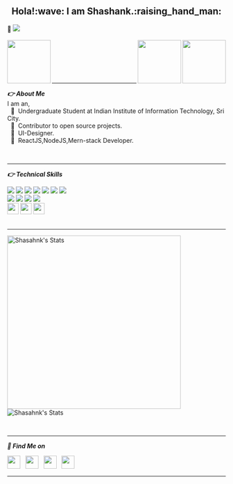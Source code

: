 
<h2 align="center">Hola!:wave: I am Shashank.:raising_hand_man:</h2>

:eyes: ![](https://komarev.com/ghpvc/?username=shashankmotruri)
<br><br>
<img src="icons/minion.gif" align="left" width=100 height=100>
<img src="https://media.giphy.com/media/KxbZ21Jnz4YdaLN2co/giphy.gif" align="right" right=0 width=100 height=100>
<img src="https://media.giphy.com/media/iGSaKnq1Wr2mVilAU5/giphy.gif" align="right" width=100 height=100>
<br>
<br><br><br><br><hr>
***:point_right: About Me***<br />
I am an,\
&nbsp;&nbsp;:diamond_shape_with_a_dot_inside:&nbsp;&nbsp;Undergraduate Student at Indian Institute of Information Technology, Sri City.<br>
&nbsp;&nbsp;:diamond_shape_with_a_dot_inside:&nbsp;&nbsp;Contributor to open source projects.<br>
&nbsp;&nbsp;:diamond_shape_with_a_dot_inside:&nbsp;&nbsp;UI-Designer.<br>
&nbsp;&nbsp;:diamond_shape_with_a_dot_inside:&nbsp;&nbsp;ReactJS,NodeJS,Mern-stack Developer.<br>
      
 <br><hr>
***:point_right: Technical Skills***

<img src = "https://img.shields.io/badge/-HTML5-E34F26?style=flat&logo=html5&logoColor=white">&nbsp;<img src = "https://img.shields.io/badge/-CSS3-1572B6?style=flat&logo=css3&logoColor=white">&nbsp;<img src="https://img.shields.io/badge/-Bootstrap-563D7C?style=flat&logo=bootstrap&logoColor=white">&nbsp;<img src="https://img.shields.io/badge/-javascipt%203-brown?style=flat&logo=javascript&logoColor=white">&nbsp;<img src="https://img.shields.io/badge/-C%20&%20C++-green?style=flat&logo=c%2B%2B&logoColor=ffffff">&nbsp;<img src="https://img.shields.io/badge/-Java -06305b?style=flat&logo=java&logoColor=white">&nbsp;<img src="https://img.shields.io/badge/-Python%203-black?style=flat&logo=python&logoColor=white">\
<img src="https://img.shields.io/badge/-React-black?style=flat&logo=react&logoColor=blue">&nbsp;<img src="https://img.shields.io/badge/-Node.js-green?style=flat&logo=Nodejs&logoColor=green">&nbsp;<img src="https://img.shields.io/badge/-MongoDB-grey?style=flat&logo=mongodb&logoColor=green">&nbsp;<img src="https://img.shields.io/badge/-MySQL-blue?style=flat&logo=mysql&logoColor=yellow"><br /><img src="https://www.flaticon.com/svg/static/icons/svg/552/552226.svg" width="26" height="26">&nbsp;<img src="https://www.flaticon.com/svg/static/icons/svg/552/552224.svg" width="26" height="26">&nbsp;<img src="https://www.flaticon.com/svg/static/icons/svg/552/552225.svg" width="26" height="26">
<br /><br />
<hr>
<p><img align="left" width="400px" src="https://github-readme-stats.vercel.app/api?username=shashankmotruri&show_icons=true&theme=buefy" alt="Shasahnk's Stats" /></p>
<p>&nbsp;<img align="center"  src="https://github-readme-stats.vercel.app/api/top-langs/?username=shashankmotruri&layout=compact" alt="Shasahnk's Stats" /></p>
<br>




<hr>

***:monocle_face: Find Me on***
<p align='left'>
<a href="https://dev.to/shashankmotruri"><img height="30" src="https://github.com/shashankmotruri/shashankmotruri/blob/main/icons/dev.png?raw=true"></a>&nbsp;&nbsp;
<a href="https://twitter.com/_iM_Shashank?s=09"><img height="30" src="https://github.com/shashankmotruri/shashankmotruri/blob/main/icons/twitter.jpg"></a>&nbsp;&nbsp;
<a href="https://www.instagram.com/shashank_motruri"><img height="30" src="https://github.com/shashankmotruri/shashankmotruri/blob/main/icons/instagram.jpg?raw=true"></a>&nbsp;&nbsp;
<a href="https://www.linkedin.com/in/shashank-motruri"><img height="30" src="https://github.com/shashankmotruri/shashankmotruri/blob/main/icons/linkedin.png?raw=true"></a>
</p><hr>

